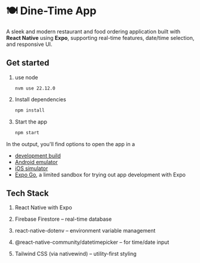 # 🍽️ Dine-Time App

A sleek and modern restaurant and food ordering application built with **React Native** using **Expo**, supporting real-time features, date/time selection, and responsive UI.


## Get started

1. use node 

   ```
   nvm use 22.12.0
   ```

1. Install dependencies

   ```bash
   npm install
   ```

2. Start the app

   ```bash
   npm start
   ```

In the output, you'll find options to open the app in a

- [development build](https://docs.expo.dev/develop/development-builds/introduction/)
- [Android emulator](https://docs.expo.dev/workflow/android-studio-emulator/)
- [iOS simulator](https://docs.expo.dev/workflow/ios-simulator/)
- [Expo Go](https://expo.dev/go), a limited sandbox for trying out app development with Expo


## Tech Stack

1. React Native with Expo

2. Firebase Firestore – real-time database

3. react-native-dotenv – environment variable management

4. @react-native-community/datetimepicker – for time/date input

5. Tailwind CSS (via nativewind) – utility-first styling